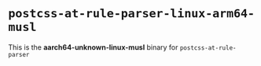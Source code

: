# `postcss-at-rule-parser-linux-arm64-musl`

This is the **aarch64-unknown-linux-musl** binary for `postcss-at-rule-parser`
